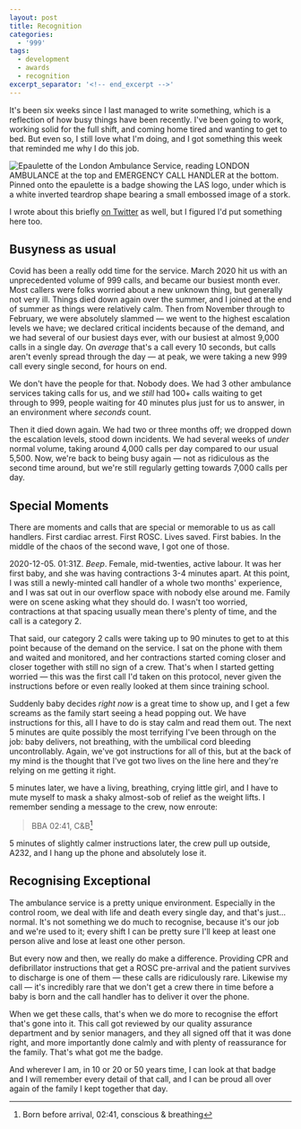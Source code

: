 ```yaml
---
layout: post
title: Recognition
categories:
  - '999'
tags:
  - development
  - awards
  - recognition
excerpt_separator: '<!-- end_excerpt -->'
---
```


It's been six weeks since I last managed to write something, which is a reflection of how busy things have been
recently. I've been going to work, working solid for the full shift, and coming home tired and wanting to get to bed.
But even so, I still love what I'm doing, and I got something this week that reminded me why I do this job.

<!-- end_excerpt -->

![Epaulette of the London Ambulance Service, reading LONDON AMBULANCE at the top and EMERGENCY CALL HANDLER at the
  bottom. Pinned onto the epaulette is a badge showing the LAS logo, under which is a white inverted teardrop shape
  bearing a small embossed image of a stork.][1]

I wrote about this briefly [on Twitter][2] as well, but I figured I'd put something here too.

## Busyness as usual
Covid has been a really odd time for the service. March 2020 hit us with an unprecedented volume of 999 calls, and
became our busiest month ever. Most callers were folks worried about a new unknown thing, but generally not very ill.
Things died down again over the summer, and I joined at the end of summer as things were relatively calm. Then from
November through to February, we were absolutely slammed &mdash; we went to the highest escalation levels we have;
we declared critical incidents because of the demand, and we had several of our busiest days ever, with our busiest
at almost 9,000 calls in a single day. On _average_ that's a call every 10 seconds, but calls aren't evenly spread
through the day &mdash; at peak, we were taking a new 999 call every single second, for hours on end.

We don't have the people for that. Nobody does. We had 3 other ambulance services taking calls for us, and we _still_
had 100+ calls waiting to get through to 999, people waiting for 40 minutes plus just for us to answer, in an
environment where _seconds_ count.

Then it died down again. We had two or three months off; we dropped down the escalation levels, stood down incidents.
We had several weeks of _under_ normal volume, taking around 4,000 calls per day compared to our usual 5,500. Now, we're
back to being busy again &mdash; not as ridiculous as the second time around, but we're still regularly getting towards
7,000 calls per day.

## Special Moments
There are moments and calls that are special or memorable to us as call handlers. First cardiac arrest. First ROSC. 
Lives saved. First babies. In the middle of the chaos of the second wave, I got one of those.

2020-12-05. 01:31Z. _Beep_. Female, mid-twenties, active labour. It was her first baby, and she was having contractions
3-4 minutes apart. At this point, I was still a newly-minted call handler of a whole two months' experience, and I was
sat out in our overflow space with nobody else around me. Family were on scene asking what they should do. I wasn't too
worried, contractions at that spacing usually mean there's plenty of time, and the call is a category 2.

That said, our category 2 calls were taking up to 90 minutes to get to at this point because of the demand on the 
service. I sat on the phone with them and waited and monitored, and her contractions started coming closer and closer
together with still no sign of a crew. That's when I started getting worried &mdash; this was the first call I'd taken
on this protocol, never given the instructions before or even really looked at them since training school.

Suddenly baby decides _right now_ is a great time to show up, and I get a few screams as the family start seeing a head
popping out. We have instructions for this, all I have to do is stay calm and read them out. The next 5 minutes are
quite possibly the most terrifying I've been through on the job: baby delivers, not breathing, with the umbilical cord
bleeding uncontrollably. Again, we've got instructions for all of this, but at the back of my mind is the thought that
I've got two lives on the line here and they're relying on me getting it right.

5 minutes later, we have a living, breathing, crying little girl, and I have to mute myself to mask a shaky almost-sob
of relief as the weight lifts. I remember sending a message to the crew, now enroute:

> BBA 02:41, C&amp;B[^1]

5 minutes of slightly calmer instructions later, the crew pull up outside, A232, and I hang up the phone and absolutely
lose it.

## Recognising Exceptional
The ambulance service is a pretty unique environment. Especially in the control room, we deal with life and death every
single day, and that's just... normal. It's not something we do much to recognise, because it's our job and we're used
to it; every shift I can be pretty sure I'll keep at least one person alive and lose at least one other person.

But every now and then, we really do make a difference. Providing CPR and defibrillator instructions that get a ROSC
pre-arrival and the patient survives to discharge is one of them &mdash; these calls are ridiculously rare. Likewise my
call &mdash; it's incredibly rare that we don't get a crew there in time before a baby is born and the call handler has
to deliver it over the phone.

When we get these calls, that's when we do more to recognise the effort that's gone into it. This call got reviewed by 
our quality assurance department and by senior managers, and they all signed off that it was done right, and more
importantly done calmly and with plenty of reassurance for the family. That's what got me the badge.

And wherever I am, in 10 or 20 or 50 years time, I can look at that badge and I will remember every detail of that call,
and I can be proud all over again of the family I kept together that day.


[^1]: Born before arrival, 02:41, conscious &amp; breathing

[1]: ../images/posts/2021-08-07/stork.jpg
[2]: https://twitter.com/_ArtOfCode/status/1423371629288099845
